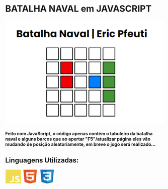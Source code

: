# BATALHA NAVAL em JAVASCRIPT

<div align="center">
  <img src="images/batalha-naval.PNG" alt="Imagem Batalha Naval">
</div>

<h4>Feito com JavaScript, o código apenas contém o tabuleiro da batalha naval e alguns barcos que ao apertar "F5"/atualizar página eles vão mudando de posição aleatoriamente, em breve o jogo será realizado...</h4>

## Linguagens Utilizadas:
<div style="display: inline_block;">
  <img align="center" alt="Eric-Js" height="45" width="50" src="https://raw.githubusercontent.com/devicons/devicon/master/icons/javascript/javascript-plain.svg"> 
  <img align="center" alt="Eric-HTML" height="45" width="50" src="https://raw.githubusercontent.com/devicons/devicon/master/icons/html5/html5-original.svg">
  <img align="center" alt="Eric-CSS" height="45" width="50" src="https://raw.githubusercontent.com/devicons/devicon/master/icons/css3/css3-original.svg">  
</div>
